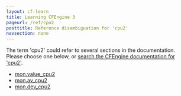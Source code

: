```yaml
---
layout: cf-learn
title: Learning CFEngine 3
pageurl: /ref/cpu2
posttitle: Reference disambiguation for 'cpu2'
navsection: none
---
```


The term 'cpu2' could refer to several sections in the documentation. Please choose one below, or
[search the CFEngine documentation for 'cpu2'](http://cfengine.com/docs/latest/search.html?q=cpu2).

- [mon.value_cpu2](http://cfengine.com/docs/latest/reference-special-variables-mon.html#mon-value_cpu2)
- [mon.av_cpu2](http://cfengine.com/docs/latest/reference-special-variables-mon.html#mon-av_cpu2)
- [mon.dev_cpu2](http://cfengine.com/docs/latest/reference-special-variables-mon.html#mon-dev_cpu2)
